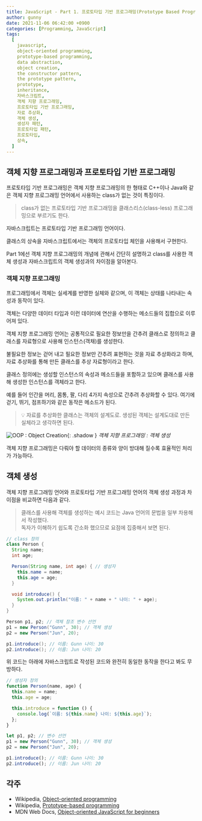 ```yaml
---
title: JavaScript - Part 1. 프로토타입 기반 프로그래밍(Prototype Based Programming)
author: gunny
date: 2021-11-06 06:42:00 +0900
categories: [Programming, JavaScript]
tags:
  [
    javascript,
    object-oriented programming,
    prototype-based programming,
    data abstraction,
    object creation,
    the constructor pattern,
    the prototype pattern,
    prototype,
    inheritance,
    자바스크립트,
    객체 지향 프로그래밍,
    프로토타입 기반 프로그래밍,
    자료 추상화,
    객체 생성,
    생성자 패턴,
    프로토타입 패턴,
    프로토타입,
    상속,
  ]
---
```


## **객체 지향 프로그래밍과 프로토타입 기반 프로그래밍**

프로토타입 기반 프로그래밍은 객체 지향 프로그래밍의 한 형태로 C++이나 Java와 같은 객체 지향 프로그래밍 언어에서 사용하는 class가 없는 것이 특징이다.

> class가 없는 프로토타입 기반 프로그래밍을 클래스리스(class-less) 프로그래밍으로 부르기도 한다.

자바스크립트는 프로토타입 기반 프로그래밍 언어이다.

클래스의 상속을 자바스크립트에서는 객체의 프로토타입 체인을 사용해서 구현한다.

Part 1에선 객체 지향 프로그래밍의 개념에 관해서 간단히 설명하고 class를 사용한 객체 생성과 자바스크립트의 객체 생성과의 차이점을 알아본다.

### **객체 지향 프로그래밍**

프로그래밍에서 객체는 실세계를 반영한 실체와 같으며, 이 객체는 상태를 나타내는 속성과 동작이 있다.

객체는 다양한 데이터 타입과 이런 데이터에 연산을 수행하는 메소드들의 집합으로 이루어져 있다.

객체 지향 프로그래밍 언어는 공통적으로 필요한 정보만을 간추려 클래스로 정의하고 클래스를 자료형으로 사용해 인스턴스(객채)를 생성한다.

불필요한 정보는 걷어 내고 필요한 정보만 간추려 표현하는 것을 자료 추상화라고 하며, 자료 추상화를 통해 만든 클래스를 추상 자료형이라고 한다.

클래스 정의에는 생성할 인스턴스의 속성과 메소드들을 포함하고 있으며 클래스를 사용해 생성한 인스턴스를 객체라고 한다.

예를 들어 인간을 머리, 몸통, 팔, 다리 4가지 속성으로 간추려 추상화할 수 있다. 여기에 걷기, 뛰기, 점프하기와 같은 동작은 메소드가 된다.

> 💡 자료를 추상화한 클래스는 객체의 설계도로. 생성된 객체는 설계도대로 만든 실체라고 생각하면 된다.

![OOP : Object Creation](/blog.images/211106/OOP_object-creation.png){: .shadow }
_객체 지향 프로그래밍 : 객체 생성_

객체 지향 프로그래밍은 다뤄야 할 데이터의 종류와 양이 방대해 질수록 효율적인 처리가 가능하다.

## **객체 생성**

객체 지향 프로그래밍 언어와 프로토타입 기반 프로그래밍 언어의 객체 생성 과정과 차이점을 비교하면 다음과 같다.

> 클래스를 사용해 객체를 생성하는 예시 코드는 Java 언어의 문법을 일부 차용해서 작성했다.  
> 독자가 이해하기 쉽도록 간소화 했으므로 요점에 집중해서 보면 된다.

```java
// class 정의
class Person {
  String name;
  int age;

  Person(String name, int age) { // 생성자
    this.name = name;
    this.age = age;
  }

  void introduce() {
    System.out.println("이름: " + name + " 나이: " + age);
  }
}

Person p1, p2; // 객체 참조 변수 선언
p1 = new Person("Gunn", 30); // 객체 생성
p2 = new Person("Jun", 20);

p1.introduce(); // 이름: Gunn 나이: 30
p2.introduce(); // 이름: Jun 나이: 20
```

위 코드는 아래에 자바스크립트로 작성된 코드와 완전히 동일한 동작을 한다고 봐도 무방하다.

```javascript
// 생성자 정의
function Person(name, age) {
  this.name = name;
  this.age = age;

  this.introduce = function () {
    console.log(`이름: ${this.name} 나이: ${this.age}`);
  };
}

let p1, p2; // 변수 선언
p1 = new Person("Gunn", 30); // 객체 생성
p2 = new Person("Jun", 20);

p1.introduce(); // 이름: Gunn 나이: 30
p2.introduce(); // 이름: Jun 나이: 20
```

## **각주**

- Wikipedia, [Object-oriented programming](https://ko.wikipedia.org/wiki/객체_지향_프로그래밍)
- Wikipedia, [Prototype-based programming](https://ko.wikipedia.org/wiki/프로토타입_기반_프로그래밍)
- MDN Web Docs, [Object-oriented JavaScript for beginners](https://developer.mozilla.org/ko/docs/Learn/JavaScript/Objects/Object-oriented_JS)
